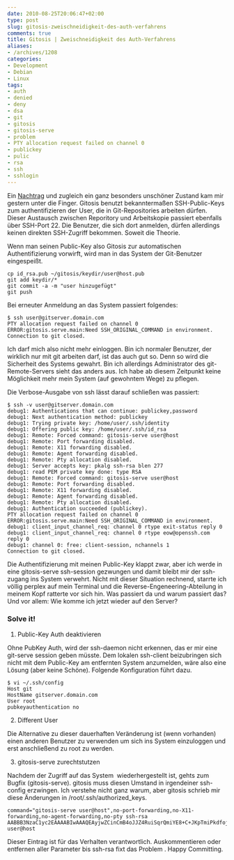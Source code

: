```yaml
---
date: 2010-08-25T20:06:47+02:00
type: post
slug: gitosis-zweischneidigkeit-des-auth-verfahrens
comments: true
title: Gitosis | Zweischneidigkeit des Auth-Verfahrens
aliases:
- /archives/1208
categories:
- Development
- Debian
- Linux
tags:
- auth
- denied
- deny
- dsa
- git
- gitosis
- gitosis-serve
- problem
- PTY allocation request failed on channel 0
- publickey
- pulic
- rsa
- ssh
- sshlogin
---
```


Ein [Nachtrag](/archives/1175) und zugleich ein ganz besonders unschöner
Zustand kam mir gestern unter die Finger. Gitosis benutzt bekanntermaßen
SSH-Public-Keys zum authentifizieren der User, die in Git-Repositories
arbeiten dürfen. Dieser Austausch zwischen Reporitory und Arbeitskopie
passiert ebenfalls über SSH-Port 22. Die Benutzer, die sich dort anmelden,
dürfen allerdings keinen direkten SSH-Zugriff bekommen. Soweit die Theorie.

Wenn man seinen Public-Key also Gitosis zur automatischen Authentifizierung
vorwirft, wird man in das System der Git-Benutzer eingespeißt.

```
cp id_rsa.pub ~/gitosis/keydir/user@host.pub
git add keydir/*
git commit -a -m "user hinzugefügt"
git push
```

Bei erneuter Anmeldung an das System passiert folgendes:

```
$ ssh user@gitserver.domain.com
PTY allocation request failed on channel 0
ERROR:gitosis.serve.main:Need SSH_ORIGINAL_COMMAND in environment.
Connection to git closed.
```

Ich darf mich also nicht mehr einloggen. Bin ich normaler Benutzer, der
wirklich nur mit git arbeiten darf, ist das auch gut so. Denn so wird die
Sicherheit des Systems gewahrt. Bin ich allerdings Administrator des
git-Remote-Servers sieht das anders aus. Ich habe ab diesem Zeitpunkt keine
Möglichkeit mehr mein System (auf gewohntem Wege) zu pflegen.

Die Verbose-Ausgabe von ssh lässt darauf schließen was passiert:

```
$ ssh -v user@gitserver.domain.com
debug1: Authentications that can continue: publickey,password
debug1: Next authentication method: publickey
debug1: Trying private key: /home/user/.ssh/identity
debug1: Offering public key: /home/user/.ssh/id_rsa
debug1: Remote: Forced command: gitosis-serve user@host
debug1: Remote: Port forwarding disabled.
debug1: Remote: X11 forwarding disabled.
debug1: Remote: Agent forwarding disabled.
debug1: Remote: Pty allocation disabled.
debug1: Server accepts key: pkalg ssh-rsa blen 277
debug1: read PEM private key done: type RSA
debug1: Remote: Forced command: gitosis-serve user@host
debug1: Remote: Port forwarding disabled.
debug1: Remote: X11 forwarding disabled.
debug1: Remote: Agent forwarding disabled.
debug1: Remote: Pty allocation disabled.
debug1: Authentication succeeded (publickey).
PTY allocation request failed on channel 0
ERROR:gitosis.serve.main:Need SSH_ORIGINAL_COMMAND in environment.
debug1: client_input_channel_req: channel 0 rtype exit-status reply 0
debug1: client_input_channel_req: channel 0 rtype eow@openssh.com reply 0
debug1: channel 0: free: client-session, nchannels 1
Connection to git closed.
```

Die Authentifizierung mit meinen Public-Key klappt zwar, aber ich werde in
eine gitosis-serve ssh-session gezwungen und damit bleibt mir der
ssh-zugang ins System verwehrt. Nicht mit dieser Situation rechnend,
starrte ich völlig perplex auf mein Terminal und die
Reverse-Engeneering-Abteilung in meinem Kopf ratterte vor sich hin. Was
passiert da und warum passiert das? Und vor allem: Wie komme ich jetzt
wieder auf den Server?

### Solve it!

1. Public-Key Auth deaktivieren

Ohne PubKey Auth, wird der ssh-daemon nicht erkennen, das er mir eine
git-serve session geben müsste. Dem lokalen ssh-client beizubringen sich
nicht mit dem Public-Key am entfernten System anzumelden, wäre also eine
Lösung (aber keine Schöne). Folgende Konfiguration führt dazu.

```
$ vi ~/.ssh/config
Host git
HostName gitserver.domain.com
User root
pubkeyauthentication no
```

2. Different User

Die Alternative zu dieser dauerhaften Veränderung ist (wenn vorhanden)
einen anderen Benutzer zu verwenden um sich ins System einzuloggen und erst
anschließend zu root zu werden.

3. gitosis-serve zurechtstutzen

Nachdem der Zugriff auf das System  wiederhergestellt ist, gehts zum Bugfix
(gitosis-serve). gitosis muss diesen Umstand in irgendeiner ssh-config
erzwingen. Ich verstehe nicht ganz warum, aber gitosis schrieb mir diese
Änderungen in /root/.ssh/authorized_keys.

```
command="gitosis-serve user@host",no-port-forwarding,no-X11-forwarding,no-agent-forwarding,no-pty ssh-rsa AABBB3NzaC1yc2EAAAABIwAAAQEAyjwZCinCmB4oJJZ4RuiSqrQmiYE8+C+JKpTmiPkdfojUbiB9gm3BOhsYAdu99vP7yDOaIqg9e2dk/4HGm+P8obUR7lVrinMf5NvoRkOa8EfGdPJRz4ABOGRDte454bwestyWlvLhnKyWd+a9lU07siDJg5b1NbitIXkXa76V+lGMrqkixaDC6meZQEjZlxnVMpgzC5wyEQy2cVwUnX+Swiw68gsHsMYKBNsiVgNQ7nY8fa5lhV13E6L2aYAIorVpudS1bTiQfvfXCpVtJkJVSNPP6RzUtuSSErhsqOn1o2QtVjWhH5J/Y0D1b4eeEAgmdhq7554kQupJ9LgRww== user@host
```

Dieser Eintrag ist für das Verhalten verantwortlich. Auskommentieren oder
entfernen aller Parameter bis ssh-rsa fixt das Problem . Happy Committing.
